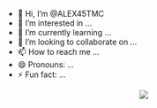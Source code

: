 - 👋 Hi, I’m @ALEX45TMC
- 👀 I’m interested in ...
- 🌱 I’m currently learning ...
- 💞️ I’m looking to collaborate on ...
- 📫 How to reach me ...
- 😄 Pronouns: ...
- ⚡ Fun fact: ...

<!---
ALEX45TMC/ALEX45TMC is a ✨ special ✨ repository because its `README.md` (this file) appears on your GitHub profile.
You can click the Preview link to take a look at your changes.


--->
<p align="center">
  <a href="https://skillicons.dev">
    <img src="https://skillicons.dev/icons?i=blender,CPP,css,github,Gmail,htmx,JS,Kali,Linux,arduino,discord,ps,pr,py,raspberrypi,unity,unreal,vscode, windows,c,html" />
  </a>
</p>
